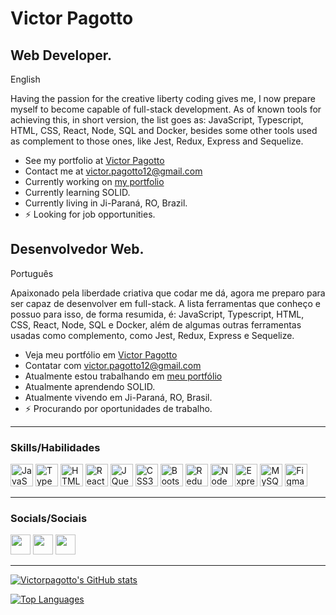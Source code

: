 Victor Pagotto
===============================

Web Developer.
-------------
English

Having the passion for the creative liberty coding gives me, I now prepare myself to become capable of full-stack development. As of known tools for achieving this, in short version, the list goes as: JavaScript, Typescript, HTML, CSS, React, Node, SQL and Docker, besides some other tools used as complement to those ones, like Jest, Redux, Express and Sequelize.

* See my portfolio at [Victor Pagotto](http://victorpagotto.github.io/portfolio/)
* Contact me at [victor.pagotto12@gmail.com](mailto:victor.pagotto12@gmail.com)
* Currently working on [my portfolio](http://victorpagotto.github.io/portfolio/)
* Currently learning SOLID.
* Currently living in Ji-Paraná, RO, Brazil.
* ⚡ Looking for job opportunities.

Desenvolvedor Web.
-------------
Português

Apaixonado pela liberdade criativa que codar me dá, agora me preparo para ser capaz de desenvolver em full-stack. A lista ferramentas que conheço e possuo para isso, de forma resumida, é: JavaScript, Typescript, HTML, CSS, React, Node, SQL e Docker, além de algumas outras ferramentas usadas como complemento, como Jest, Redux, Express e Sequelize.

* Veja meu portfólio em [Victor Pagotto](http://victorpagotto.github.io/portfolio/)
* Contatar com [victor.pagotto12@gmail.com](mailto:victor.pagotto12@gmail.com)
* Atualmente estou trabalhando em [meu portfólio](http://victorpagotto.github.io/portfolio/)
* Atualmente aprendendo SOLID.
* Atualmente vivendo em Ji-Paraná, RO, Brasil.
* ⚡ Procurando por oportunidades de trabalho.

-------------
### Skills/Habilidades


<p align="left">
<a href="https://developer.mozilla.org/en-US/docs/Web/JavaScript" target="_blank" rel="noreferrer"><img src="https://raw.githubusercontent.com/danielcranney/readme-generator/main/public/icons/skills/javascript-colored.svg" width="36" height="36" alt="JavaScript" /></a>
<a href="https://www.typescriptlang.org/" target="_blank" rel="noreferrer"><img src="https://raw.githubusercontent.com/danielcranney/readme-generator/main/public/icons/skills/typescript-colored.svg" width="36" height="36" alt="TypeScript" /></a>
<a href="https://developer.mozilla.org/en-US/docs/Glossary/HTML5" target="_blank" rel="noreferrer"><img src="https://raw.githubusercontent.com/danielcranney/readme-generator/main/public/icons/skills/html5-colored.svg" width="36" height="36" alt="HTML5" /></a>
<a href="https://reactjs.org/" target="_blank" rel="noreferrer"><img src="https://raw.githubusercontent.com/danielcranney/readme-generator/main/public/icons/skills/react-colored.svg" width="36" height="36" alt="React" /></a>
<a href="https://jquery.com/" target="_blank" rel="noreferrer"><img src="https://raw.githubusercontent.com/danielcranney/readme-generator/main/public/icons/skills/jquery-colored.svg" width="36" height="36" alt="JQuery" /></a>
<a href="https://www.w3.org/TR/CSS/#css" target="_blank" rel="noreferrer"><img src="https://raw.githubusercontent.com/danielcranney/readme-generator/main/public/icons/skills/css3-colored.svg" width="36" height="36" alt="CSS3" /></a>
<a href="https://getbootstrap.com/" target="_blank" rel="noreferrer"><img src="https://raw.githubusercontent.com/danielcranney/readme-generator/main/public/icons/skills/bootstrap-colored.svg" width="36" height="36" alt="Bootstrap" /></a>
<a href="https://redux.js.org/" target="_blank" rel="noreferrer"><img src="https://raw.githubusercontent.com/danielcranney/readme-generator/main/public/icons/skills/redux-colored.svg" width="36" height="36" alt="Redux" /></a>
<a href="https://nodejs.org/en/" target="_blank" rel="noreferrer"><img src="https://raw.githubusercontent.com/danielcranney/readme-generator/main/public/icons/skills/nodejs-colored.svg" width="36" height="36" alt="NodeJS" /></a>
<a href="https://expressjs.com/" target="_blank" rel="noreferrer"><img src="https://raw.githubusercontent.com/danielcranney/readme-generator/main/public/icons/skills/express-colored.svg" width="36" height="36" alt="Express" /></a>
<a href="https://www.mysql.com/" target="_blank" rel="noreferrer"><img src="https://raw.githubusercontent.com/danielcranney/readme-generator/main/public/icons/skills/mysql-colored.svg" width="36" height="36" alt="MySQL" /></a>
<a href="https://www.figma.com/" target="_blank" rel="noreferrer"><img src="https://raw.githubusercontent.com/danielcranney/readme-generator/main/public/icons/skills/figma-colored.svg" width="36" height="36" alt="Figma" /></a>
</p>

-------------
### Socials/Sociais

<p align="left"> <a href="https://discord.com/users/Pagotto#6403" target="_blank" rel="noreferrer"><img src="https://raw.githubusercontent.com/danielcranney/readme-generator/main/public/icons/socials/discord.svg" width="32" height="32" /></a> <a href="https://www.github.com/Victorpagotto" target="_blank" rel="noreferrer"><img src="https://raw.githubusercontent.com/danielcranney/readme-generator/main/public/icons/socials/github.svg" width="32" height="32" /></a> <a href="https://www.linkedin.com/in/victor-pagotto" target="_blank" rel="noreferrer"><img src="https://raw.githubusercontent.com/danielcranney/readme-generator/main/public/icons/socials/linkedin.svg" width="32" height="32" /></a></p>

-------------

<a href="http://www.github.com/Victorpagotto"><img src="https://github-readme-stats.vercel.app/api?username=Victorpagotto&show_icons=true&hide=contribs&count_private=true&title_color=0891b2&text_color=ffffff&icon_color=0891b2&bg_color=1c1917&hide_border=true&show_icons=true" alt="Victorpagotto's GitHub stats" /></a>

<a href="https://github.com/Victorpagotto" align="left"><img src="https://github-readme-stats.vercel.app/api/top-langs/?username=Victorpagotto&langs_count=10&title_color=0891b2&text_color=ffffff&icon_color=0891b2&bg_color=1c1917&hide_border=true&locale=en&custom_title=Top%20%Languages" alt="Top Languages" /></a>
